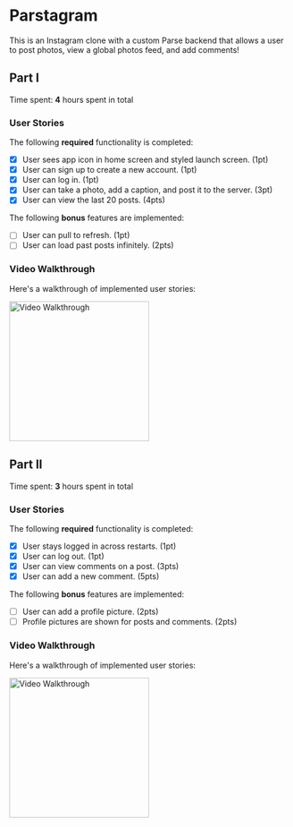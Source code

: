 # Parstagram

This is an Instagram clone with a custom Parse backend that allows a user to post photos, view a global photos feed, and add comments!

## Part I

Time spent: **4** hours spent in total

### User Stories

The following **required** functionality is completed:

- [x] User sees app icon in home screen and styled launch screen. (1pt)
- [x] User can sign up to create a new account. (1pt)
- [x] User can log in. (1pt)
- [x] User can take a photo, add a caption, and post it to the server. (3pt)
- [x] User can view the last 20 posts. (4pts)

The following **bonus** features are implemented:

- [ ] User can pull to refresh. (1pt)
- [ ] User can load past posts infinitely. (2pts)

### Video Walkthrough

Here's a walkthrough of implemented user stories:

<img src='https://github.com/khamitov527/parstagram/blob/main/parstagram.gif' title='Video Walkthrough' width='250' alt='Video Walkthrough' />

## Part II

Time spent: **3** hours spent in total

### User Stories

The following **required** functionality is completed:

- [x] User stays logged in across restarts. (1pt)
- [x] User can log out. (1pt)
- [x] User can view comments on a post. (3pts)
- [x] User can add a new comment. (5pts)

The following **bonus** features are implemented:

- [ ] User can add a profile picture. (2pts)
- [ ] Profile pictures are shown for posts and comments. (2pts)

### Video Walkthrough

Here's a walkthrough of implemented user stories:

<img src='https://github.com/khamitov527/parstagram/blob/main/parstagram2.gif' title='Video Walkthrough' width='250' alt='Video Walkthrough' />
